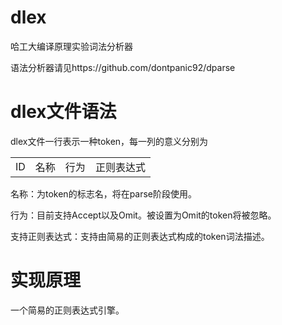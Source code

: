 dlex
==============

哈工大编译原理实验词法分析器

语法分析器请见https://github.com/dontpanic92/dparse


dlex文件语法
==============

dlex文件一行表示一种token，每一列的意义分别为

<table><tr><td>ID</td><td>名称</td><td>行为</td><td>正则表达式</td></tr></table>

名称：为token的标志名，将在parse阶段使用。

行为：目前支持Accept以及Omit。被设置为Omit的token将被忽略。

支持正则表达式：支持由简易的正则表达式构成的token词法描述。

实现原理
==============
一个简易的正则表达式引擎。
